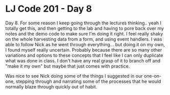 # LJ Code 201 - Day 8

Day 8.  For some reason I keep going through the lectures thinking.. yeah I totally get this, and then getting to the lab and having to pore back over my notes and the demo code to make sure I'm doing it right.
I feel really shaky on the whole harvesting data from a form, and using event handlers.  I was able to follow Nick as he went through everything... but doing it on my own, I found myself really uncertain.  Probably because there are so many other variations and options to these concepts that I feel like I can only duplicate what was done in class.  I don't have any real grasp of it to branch off and "make it my own" but maybe that just comes with practice.

Was nice to see Nick doing some of the things I suggested in our one-on-one, stepping through and narrating some of the processes that he would normally blaze through quickly out of habit.
